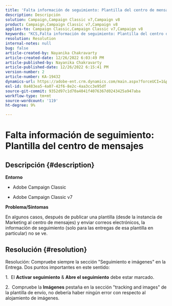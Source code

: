 ```yaml
---
title: 'Falta información de seguimiento: Plantilla del centro de mensajes'
description: Descripción
solution: Campaign,Campaign Classic v7,Campaign v8
product: Campaign,Campaign Classic v7,Campaign v8
applies-to: Campaign Classic,Campaign Classic v7,Campaign v8
keywords: "KCS,Falta información de seguimiento: Plantilla del centro de mensajes"
resolution: Resolution
internal-notes: null
bug: false
article-created-by: Nayanika Chakravarty
article-created-date: 12/26/2022 6:03:49 PM
article-published-by: Nayanika Chakravarty
article-published-date: 12/26/2022 6:15:41 PM
version-number: 2
article-number: KA-19432
dynamics-url: https://adobe-ent.crm.dynamics.com/main.aspx?forceUCI=1&pagetype=entityrecord&etn=knowledgearticle&id=bfc5e9a0-4785-ed11-81ac-6045bd006b4b
exl-id: 0a483ea5-4a07-42f6-8e2c-4aa3cc3e95df
source-git-commit: 9352d97c1d70a4041f4076367d0243425a947aba
workflow-type: tm+mt
source-wordcount: '119'
ht-degree: 9%

---
```


# Falta información de seguimiento: Plantilla del centro de mensajes

## Descripción {#description}


<b>Entorno</b>

- Adobe Campaign Classic

- Adobe Campaign Classic v7

<b>Problema/Síntomas</b>

En algunos casos, después de publicar una plantilla (desde la instancia de Marketing al centro de mensajes) y enviar correos electrónicos, la información de seguimiento (solo para las entregas de esa plantilla en particular) no se ve.


## Resolución {#resolution}


Resolución: Compruebe siempre la sección &quot;Seguimiento e imágenes&quot; en la Entrega. Dos puntos importantes en este sentido:

1.  El <b>Activar seguimiento</b> &amp; <b>Abre el seguimiento</b> debe estar marcado.

2.  Compruebe la <b>Imágenes</b> pestaña en la sección &quot;tracking and images&quot; de la plantilla de envío, no debería haber ningún error con respecto al alojamiento de imágenes.
